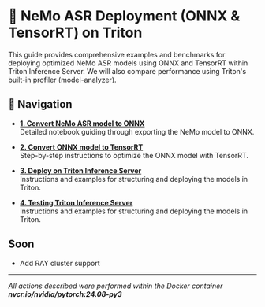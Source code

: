# 🚀 NeMo ASR Deployment (ONNX & TensorRT) on Triton

This guide provides comprehensive examples and benchmarks for deploying optimized NeMo ASR models using ONNX and TensorRT within Triton Inference Server. We will also compare performance using Triton's built-in profiler (model-analyzer).

## 📖 Navigation

- **[1. Convert NeMo ASR model to ONNX](NeMo_convert_to_ONNX.ipynb)**  
  Detailed notebook guiding through exporting the NeMo model to ONNX.

- **[2. Convert ONNX model to TensorRT](NeMo_convert_ONNX_to_TensorRT.md)**  
  Step-by-step instructions to optimize the ONNX model with TensorRT.

- **[3. Deploy on Triton Inference Server](Triton_deployment.md)**  
  Instructions and examples for structuring and deploying the models in Triton.

- **[4. Testing Triton Inference Server](Testing_and_ModelAnalyzer.md)**  
  Instructions and examples for structuring and deploying the models in Triton.

## Soon

- Add RAY cluster support

---

_All actions described were performed within the Docker container **nvcr.io/nvidia/pytorch:24.08-py3**_
